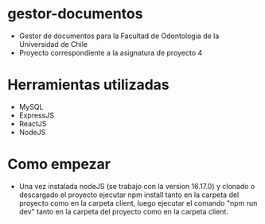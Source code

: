 # gestor-documentos
* Gestor de documentos para la Facultad de Odontologia de la Universidad de Chile
* Proyecto correspondiente a la asignatura de proyecto 4
# Herramientas utilizadas
* MySQL
* ExpressJS
* ReactJS
* NodeJS
# Como empezar
* Una vez instalada nodeJS (se trabajo con la version 16.17.0) y clonado o descargado el proyecto ejecutar npm install tanto en la carpeta del proyecto como en la carpeta client, luego ejecutar el comando "npm run dev" tanto en la carpeta del proyecto como en la carpeta client.
